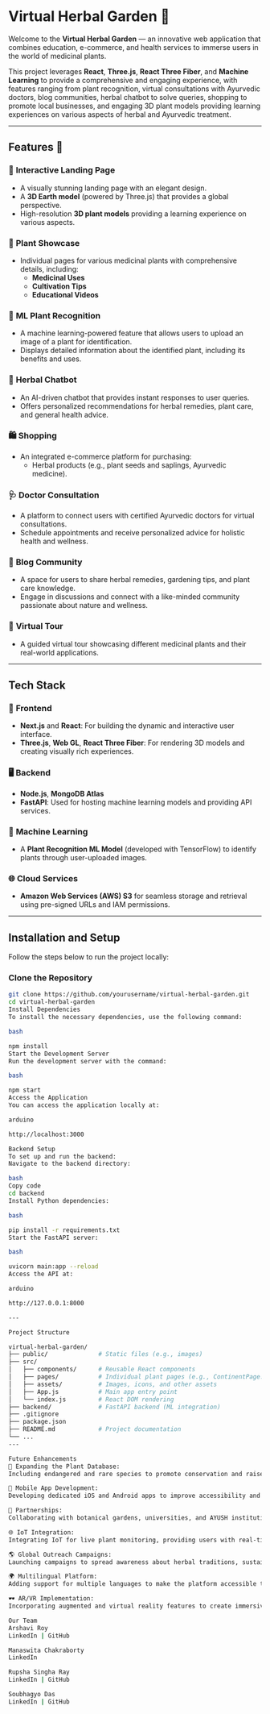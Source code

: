 # Virtual Herbal Garden 🌿

Welcome to the **Virtual Herbal Garden** — an innovative web application that combines education, e-commerce, and health services to immerse users in the world of medicinal plants.  

This project leverages **React**, **Three.js**, **React Three Fiber**, and **Machine Learning** to provide a comprehensive and engaging experience, with features ranging from plant recognition, virtual consultations with Ayurvedic doctors, blog communities, herbal chatbot to solve queries, shopping to promote local businesses, and engaging 3D plant models providing learning experiences on various aspects of herbal and Ayurvedic treatment.  

---

## Features 🌟  

### 🌿 **Interactive Landing Page**  
- A visually stunning landing page with an elegant design.  
- A **3D Earth model** (powered by Three.js) that provides a global perspective.  
- High-resolution **3D plant models** providing a learning experience on various aspects.  

### 🌱 **Plant Showcase**  
- Individual pages for various medicinal plants with comprehensive details, including:  
  - **Medicinal Uses**  
  - **Cultivation Tips**  
  - **Educational Videos**  

### 🤖 **ML Plant Recognition**  
- A machine learning-powered feature that allows users to upload an image of a plant for identification.  
- Displays detailed information about the identified plant, including its benefits and uses.  

### 💬 **Herbal Chatbot**  
- An AI-driven chatbot that provides instant responses to user queries.  
- Offers personalized recommendations for herbal remedies, plant care, and general health advice.  

### 🛍️ **Shopping**  
- An integrated e-commerce platform for purchasing:  
  - Herbal products (e.g., plant seeds and saplings, Ayurvedic medicine).  

### 🩺 **Doctor Consultation**  
- A platform to connect users with certified Ayurvedic doctors for virtual consultations.  
- Schedule appointments and receive personalized advice for holistic health and wellness.  

### 📝 **Blog Community**  
- A space for users to share herbal remedies, gardening tips, and plant care knowledge.  
- Engage in discussions and connect with a like-minded community passionate about nature and wellness.  

### 🚀 **Virtual Tour**  
- A guided virtual tour showcasing different medicinal plants and their real-world applications.  

---

## Tech Stack  

### 🎨 **Frontend**  
- **Next.js** and **React**: For building the dynamic and interactive user interface.  
- **Three.js**, **Web GL**, **React Three Fiber**: For rendering 3D models and creating visually rich experiences.  

### 🖥️ **Backend**  
- **Node.js**, **MongoDB Atlas**  
- **FastAPI**: Used for hosting machine learning models and providing API services.  

### 🤖 **Machine Learning**  
- A **Plant Recognition ML Model** (developed with TensorFlow) to identify plants through user-uploaded images.  

### 🌐 **Cloud Services**  
- **Amazon Web Services (AWS) S3** for seamless storage and retrieval using pre-signed URLs and IAM permissions.  

---

## Installation and Setup  

Follow the steps below to run the project locally:  

### Clone the Repository  
```bash
git clone https://github.com/yourusername/virtual-herbal-garden.git
cd virtual-herbal-garden
Install Dependencies
To install the necessary dependencies, use the following command:

bash

npm install
Start the Development Server
Run the development server with the command:

bash

npm start
Access the Application
You can access the application locally at:

arduino

http://localhost:3000

Backend Setup
To set up and run the backend:
Navigate to the backend directory:

bash
Copy code
cd backend
Install Python dependencies:

bash

pip install -r requirements.txt
Start the FastAPI server:

bash

uvicorn main:app --reload
Access the API at:

arduino

http://127.0.0.1:8000

---

Project Structure

virtual-herbal-garden/  
├── public/              # Static files (e.g., images)  
├── src/  
│   ├── components/      # Reusable React components  
│   ├── pages/           # Individual plant pages (e.g., ContinentPage.jsx)  
│   ├── assets/          # Images, icons, and other assets  
│   ├── App.js           # Main app entry point  
│   └── index.js         # React DOM rendering  
├── backend/             # FastAPI backend (ML integration)  
├── .gitignore  
├── package.json  
├── README.md            # Project documentation  
└── ...
---

Future Enhancements
🧬 Expanding the Plant Database:
Including endangered and rare species to promote conservation and raise awareness about biodiversity.

📱 Mobile App Development:
Developing dedicated iOS and Android apps to improve accessibility and provide a seamless user experience.

🌿 Partnerships:
Collaborating with botanical gardens, universities, and AYUSH institutions for validated content and increased credibility.

🌐 IoT Integration:
Integrating IoT for live plant monitoring, providing users with real-time updates on plant health and care.

🌎 Global Outreach Campaigns:
Launching campaigns to spread awareness about herbal traditions, sustainable gardening, and eco-friendly practices.

🌍 Multilingual Platform:
Adding support for multiple languages to make the platform accessible to diverse users worldwide, preserving regional herbal knowledge.

🕶️ AR/VR Implementation:
Incorporating augmented and virtual reality features to create immersive learning experiences about herbal plants and their uses.

Our Team
Arshavi Roy
LinkedIn | GitHub

Manaswita Chakraborty
LinkedIn

Rupsha Singha Ray
LinkedIn | GitHub

Soubhagyo Das
LinkedIn | GitHub
